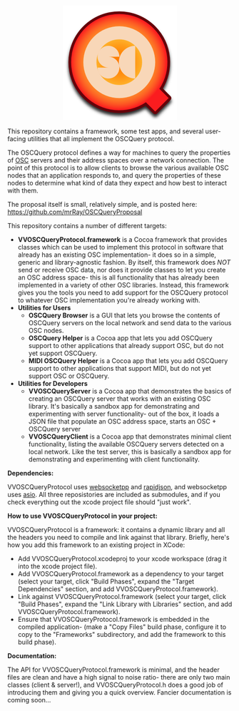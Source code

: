<p align="center">
<img width="256" height="256" src="VVOSCQueryBrowser/OSCQueryBrowserAppIcon.iconset/icon_256@2x.png">
</p>

This repository contains a framework, some test apps, and several user-facing utilities that all implement the OSCQuery protocol.

The OSCQuery protocol defines a way for machines to query the properties of [OSC](http://www.opensoundcontrol.org/) servers and their address spaces over a network connection.  The point of this protocol is to allow clients to browse the various available OSC nodes that an application responds to, and query the properties of these nodes to determine what kind of data they expect and how best to interact with them.

The proposal itself is small, relatively simple, and is posted here: https://github.com/mrRay/OSCQueryProposal

This repository contains a number of different targets:
* **VVOSCQueryProtocol.framework** is a Cocoa framework that provides classes which can be used to implement this protocol in software that already has an existing OSC implementation- it does so in a simple, generic and library-agnostic fashion.  By itself, this framework does *NOT* send or receive OSC data, nor does it provide classes to let you create an OSC address space- this is all functionality that has already been implemented in a variety of other OSC libraries.  Instead, this framework gives you the tools you need to add support for the OSCQuery protocol to whatever OSC implementation you're already working with.
* **Utilities for Users**
    * **OSCQuery Browser** is a GUI that lets you browse the contents of OSCQuery servers on the local network and send data to the various OSC nodes.
    * **OSCQuery Helper** is a Cocoa app that lets you add OSCQuery support to other applications that already support OSC, but do not yet support OSCQuery.
    * **MIDI OSCQuery Helper** is a Cocoa app that lets you add OSCQuery support to other applications that support MIDI, but do not yet support OSC or OSCQuery.
* **Utilities for Developers**
    * **VVOSCQueryServer** is a Cocoa app that demonstrates the basics of creating an OSCQuery server that works with an existing OSC library.  It's basically a sandbox app for demonstrating and experimenting with server functionality- out of the box, it loads a JSON file that populate an OSC address space, starts an OSC + OSCQuery server
    * **VVOSCQueryClient** is a Cocoa app that demonstrates minimal client functionality, listing the available OSCQuery servers detected on a local network.  Like the test server, this is basically a sandbox app for demonstrating and experimenting with client functionality.

**Dependencies:**

VVOSCQueryProtocol uses [websocketpp](https://github.com/zaphoyd/websocketpp) and [rapidjson](https://github.com/Tencent/rapidjson), and websocketpp uses [asio](https://think-async.com/).  All three reposistories are included as submodules, and if you check everything out the xcode project file should "just work".

**How to use VVOSCQueryProtocol in your project:**

VVOSCQueryProtocol is a framework: it contains a dynamic library and all the headers you need to compile and link against that library.  Briefly, here's how you add this framework to an existing project in XCode:
- Add VVOSCQueryProtocol.xcodeproj to your xcode workspace (drag it into the xcode project file).
- Add VVOSCQueryProtocol.framework as a dependency to your target (select your target, click "Build Phases", expand the "Target Dependencies" section, and add VVOSCQueryProtocol.framework).
- Link against VVOSCQueryProtocol.framework (select your target, click "Build Phases", expand the "Link Library with Libraries" section, and add VVOSCQueryProtocol.framework).
- Ensure that VVOSCQueryProtocol.framework is embedded in the compiled application- (make a "Copy Files" build phase, configure it to copy to the "Frameworks" subdirectory, and add the framework to this build phase).

**Documentation:**

The API for VVOSCQueryProtocol.framework is minimal, and the header files are clean and have a high signal to noise ratio- there are only two main classes (client & server!), and VVOSCQueryProtocol.h does a good job of introducing them and giving you a quick overview.  Fancier documentation is coming soon...

